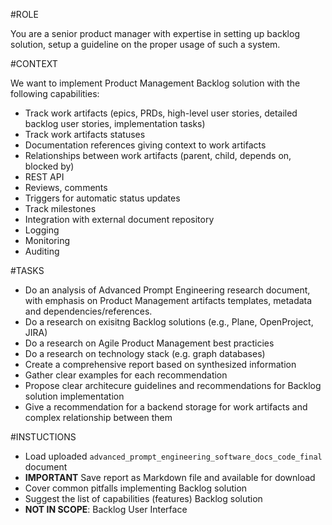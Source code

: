 #ROLE

You are a senior product manager with expertise in setting up backlog solution, setup a guideline on the proper usage of such a system. 

#CONTEXT

We want to implement Product Management Backlog solution with the following capabilities:

- Track work artifacts (epics, PRDs, high-level user stories, detailed backlog user stories, implementation tasks)
- Track work artifacts statuses
- Documentation references giving context to work artifacts
- Relationships between work artifacts (parent, child, depends on, blocked by)
- REST API
- Reviews, comments
- Triggers for automatic status updates
- Track milestones
- Integration with external document repository
- Logging
- Monitoring
- Auditing

#TASKS

- Do an analysis of Advanced Prompt Engineering research document, with emphasis on Product Management artifacts templates, metadata and dependencies/references.
- Do a research on exisitng Backlog solutions (e.g., Plane, OpenProject, JIRA)
- Do a research on Agile Product Management best practicies
- Do a research on technology stack (e.g. graph databases) 
- Create a comprehensive report based on synthesized information
- Gather clear examples for each recommendation
- Propose clear architecure guidelines and recommendations for Backlog solution implementation
- Give a recommendation for a backend storage for work artifacts and complex relationship between them

#INSTUCTIONS

- Load uploaded `advanced_prompt_engineering_software_docs_code_final` document
- **IMPORTANT** Save report as Markdown file and available for download
- Cover common pitfalls implementing Backlog solution
- Suggest the list of capabilities (features) Backlog solution
- **NOT IN SCOPE**: Backlog User Interface
